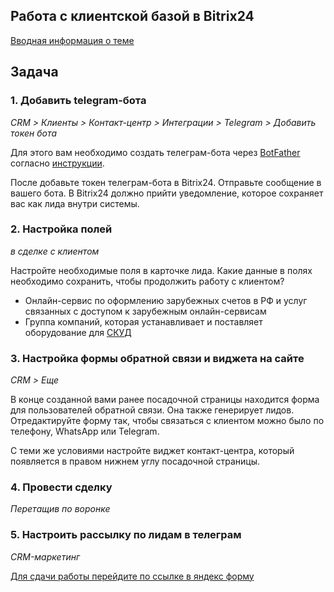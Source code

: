 ## Работа с клиентской базой в Bitrix24

[Вводная информация о теме](info.md)

<!-- ## Описание кейса -->

## Задача

### 1. Добавить telegram-бота

_CRM > Клиенты > Контакт-центр > Интеграции > Telegram > Добавить токен бота_

Для этого вам необходимо создать телеграм-бота через [BotFather](https://telegram.me/BotFather) согласно [инструкции](https://marketolog.mts.ru/blog/kak-sozdat-bota-v-botfather-gaid-dlya-novichkov?utm_referrer=https%3A%2F%2Fwww.google.com%2F).

После добавьте токен телеграм-бота в Bitrix24. Отправьте сообщение в вашего бота. В Bitrix24 должно прийти уведомление, которое сохраняет вас как лида внутри системы.

### 2. Настройка полей

_в сделке с клиентом_

Настройте необходимые поля в карточке лида. Какие данные в полях необходимо сохранить, чтобы продолжить работу с клиентом?

  * Онлайн-сервис по оформлению зарубежных счетов в РФ и услуг связанных с доступом к зарубежным онлайн-сервисам
  * Группа компаний, которая устанавливает и поставляет оборудование для [СКУД](https://www.delta.ru/blog/chto-takoe-skud/)


### 3. Настройка формы обратной связи и виджета на сайте

_CRM > Еще_

В конце созданной вами ранее посадочной страницы находится форма для пользователей обратной связи. Она также генерирует лидов. Отредактируйте форму так, чтобы связаться с клиентом можно было по телефону, WhatsApp или Telegram.

С теми же условиями настройте виджет контакт-центра, который появляется в правом нижнем углу посадочной страницы.

### 4. Провести сделку

_Перетащив по воронке_

### 5. Настроить рассылку по лидам в телеграм

_CRM-маркетинг_

[Для сдачи работы перейдите по ссылке в яндекс форму](https://forms.yandex.ru/cloud/671bc75b73cee7d5df77f575/)
